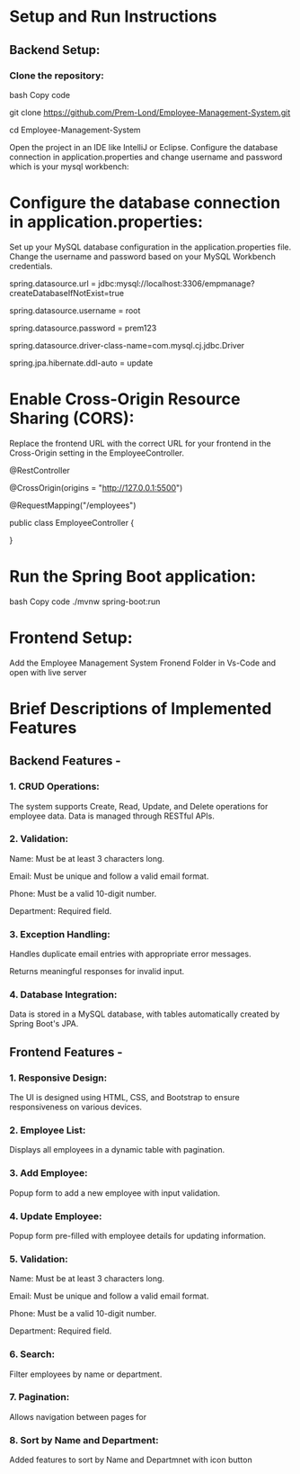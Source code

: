 # Setup and Run Instructions

## Backend Setup:

### Clone the repository:
bash
Copy code

git clone https://github.com/Prem-Lond/Employee-Management-System.git

cd Employee-Management-System


Open the project in an IDE like IntelliJ or Eclipse.
Configure the database connection in application.properties and change username and password which is your mysql workbench:

 


# Configure the database connection in application.properties:
Set up your MySQL database configuration in the application.properties file. Change the username and password based on your MySQL Workbench credentials.


spring.datasource.url = jdbc:mysql://localhost:3306/empmanage?createDatabaseIfNotExist=true

spring.datasource.username = root

spring.datasource.password = prem123

spring.datasource.driver-class-name=com.mysql.cj.jdbc.Driver

spring.jpa.hibernate.ddl-auto = update


# Enable Cross-Origin Resource Sharing (CORS): 

Replace the frontend URL with the correct URL for your frontend in the Cross-Origin setting in the EmployeeController.

@RestController

@CrossOrigin(origins = "http://127.0.0.1:5500")

@RequestMapping("/employees")

public class EmployeeController {

}



# Run the Spring Boot application:
bash
Copy code
./mvnw spring-boot:run



# Frontend Setup:

Add the Employee Management System Fronend Folder in Vs-Code and open with live server 


# Brief Descriptions of Implemented Features

## Backend Features - 

### 1. CRUD Operations:

The system supports Create, Read, Update, and Delete operations for employee data.
Data is managed through RESTful APIs.

### 2. Validation:

Name: Must be at least 3 characters long.

Email: Must be unique and follow a valid email format.

Phone: Must be a valid 10-digit number.

Department: Required field.

### 3. Exception Handling:

Handles duplicate email entries with appropriate error messages.

Returns meaningful responses for invalid input.

### 4. Database Integration:

Data is stored in a MySQL database, with tables automatically created by Spring Boot's JPA.


## Frontend Features - 

### 1. Responsive Design:

The UI is designed using HTML, CSS, and Bootstrap to ensure responsiveness on various devices.

### 2. Employee List:

Displays all employees in a dynamic table with pagination.

### 3. Add Employee:

Popup form to add a new employee with input validation.

### 4. Update Employee:

Popup form pre-filled with employee details for updating information.

### 5. Validation:

Name: Must be at least 3 characters long.

Email: Must be unique and follow a valid email format.

Phone: Must be a valid 10-digit number.

Department: Required field.

### 6. Search:

Filter employees by name or department.

### 7. Pagination:

Allows navigation between pages for


### 8. Sort by Name and Department:

Added features to sort by Name and Departmnet with icon button
